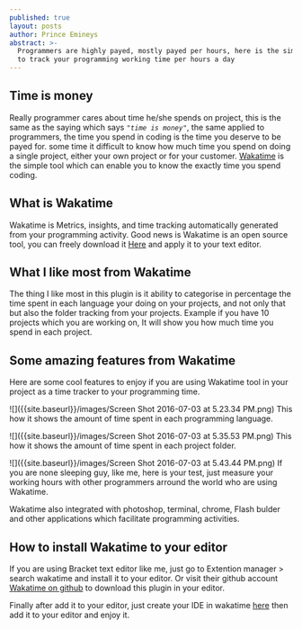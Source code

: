 ```yaml
---
published: true
layout: posts
author: Prince Emineys
abstract: >-
  Programmers are highly payed, mostly payed per hours, here is the simple way
  to track your programming working time per hours a day
---
```

## **Time is money**

Really programmer cares about time he/she spends on project, this is the same as the saying which says _```"time is money"```_, the same applied to programmers, the time you spend in coding is the time you deserve to be payed for. some time it difficult to know how much time you spend on doing a single project, either your own project or for your customer. [Wakatime](wakatime.com) is the simple tool which can enable you to know the exactly time you spend coding.


## **What is Wakatime**

Wakatime is Metrics, insights, and time tracking automatically generated from your programming activity. Good news is Wakatime is an open source tool, you can freely download it [Here](https://wakatime.com/download) and apply it to your text editor.

## **What I like most from Wakatime**

The thing I like most in this plugin is it ability to categorise in percentage the time spent in each language your doing on your projects, and not only that but also the folder tracking from your projects. Example if you have 10 projects which you are working on, It will show you how much time you spend in each project. 

## **Some amazing features from Wakatime**

Here are some cool features to enjoy if you are using Wakatime tool in your project as a time tracker to your programming time.

![]({{site.baseurl}}/images/Screen Shot 2016-07-03 at 5.23.34 PM.png) 
This how it shows the amount of time spent in each programming language.

![]({{site.baseurl}}/images/Screen Shot 2016-07-03 at 5.35.53 PM.png)
This how it shows the amount of time spent in each project folder.

![]({{site.baseurl}}/images/Screen Shot 2016-07-03 at 5.43.44 PM.png)
If you are none sleeping guy, like me, here is your test, just measure your working hours with other programmers arround the world who are using Wakatime. 

Wakatime also integrated with photoshop, terminal, chrome, Flash bulder and other applications which facilitate programming activities.

## **How to install Wakatime to your editor**

If you are using Bracket text editor like me, just go to Extention manager > search wakatime and install it to your editor. Or visit their github account [Wakatime on github](https://github.com/wakatime) to download this plugin in your editor.

Finally after add it to your editor, just create your IDE in wakatime [here](https://wakatime.com/editors) then add it to your editor and enjoy it.
